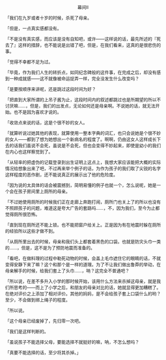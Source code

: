 <p align="center">幕间Ⅱ</p>

「我们在九岁或者十岁的时候，杀死了母亲。

「但是，一点真实感都没有。

「不是没有真实感，而应该是没有自知吧，或许——这样说的话，最先所述的『死去了』这样的措辞，也不能说是出错了吧，但是，在我们看来，这真的是很悲伤的事。

「觉得不幸都不足为过。

「毕竟，作为我们人生的转折点，如同纪念碑般的这件事，在完成之后，却没有感到一种成就感——这不就像被命运捉弄一样，完全没发生什么改变吗？

「是要按顺序来讲呢，还是跳过这段时间为好？

「把直到大家所谓的上吊子酱为止，这段时间内的叙述都跳过也是所期望的所以不讨厌嘛……，但是，我们的出发点，无论如何还是母亲啊。不说她的话，就无法开始。也不是因为喜欢才说的。

「收敛点来说的话，这是个很不妙的女人。

「就算听说过她其他的表现，就算使用一整本字典的词汇，也只会说她是个很不妙的女人——都到了想为她想出一个新病名的程度了。啊啊，仍由这女人这样成长下去的话我们虽说不会死，虽说是不会死，但也会变得不妙起来，即使是幼小的我们在内心也这样察觉到了。

「从轻率的把虚伪的记载登录到出生证明上这点上，我想大家应该能把大概的实际情况给想象出来了吧，不过再来举个例子的话，为作为孩子的我们取了尖锐的名字这样程度的恶作剧，还不能说真正的展示出了他的危险度。

「因为说的太具体的话会被震撼到，简明易懂的例子也就一个，怎么说呢，她是一个会在孩子房间里上厕所的母亲。

「不过她使用厕所的时候我们正在走廊上奔跑打闹，厕所门也关上了的所以也没有不照顾孩子的问题，难道这是夸大广告的套路吗……，不，因为我们，至今为止都觉得厕所很恐怖。

「直到现在厕所还不能上锁。也不能把窗户给关上。正是因为有在地震时躲在厕所的经验所以这些才做不到。

「从厕所里出去的时候，母亲和我们头上都套着黑色的口袋。也就是防灾头巾一类的……，但是，这不是为了预防地震而准备的。

「看吧，在做料理的过程中勒死动物的时候，会盖上毛巾遮住它的眼睛的话，不就变得安静下来了嘛？这个和那个是一样的道理。为了不让我们做出鲁莽的举动，在母亲解手的时候，给我们套上了头巾……，呐？这完全不普通吧？

「所以说，在差不多升入小学的那时候开始，该用什么方法来杀掉这母亲，就是我们所思考的——而上了小学之后，和朋友的母亲对比的话，她就显得更加糟糕了。在绝对评价之上添加了相对评价。其他的妈妈，是不会给孩子套上口袋什么的哟？至少，不会做到绑上绳子的程度。

「所以说。

「这个母亲已经废掉了，先归零一次吧。

「我们是这样判断的。

「虽说孩子不能选择父母，要能选择不就挺好的嘛，呐，不怎么想吗？

「真要不能选择的话，至少将其杀掉。」

